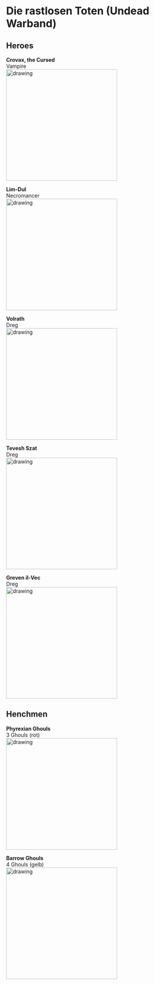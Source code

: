 # Die rastlosen Toten (Undead Warband)

## Heroes
**Crovax, the Cursed**  
Vampire  
<img src="Pics/IMG_20210529_122037.jpg" alt="drawing" width="300"/>

**Lim-Dul**  
Necromancer  
<img src="Pics/IMG_20210529_122026.jpg" alt="drawing" width="300"/>

**Volrath**  
Dreg  
<img src="Pics/IMG_20210529_121935.jpg" alt="drawing" width="300"/>

**Tevesh Szat**  
Dreg  
<img src="Pics/IMG_20210529_121958.jpg" alt="drawing" width="300"/>

**Greven il-Vec**  
Dreg  
<img src="Pics/IMG_20210529_121912.jpg" alt="drawing" width="300"/>

## Henchmen
**Phyrexian Ghouls**  
3 Ghouls (rot)  
<img src="Pics/IMG_20210529_122231.jpg" alt="drawing" width="300"/>

**Barrow Ghouls**  
4 Ghouls (gelb)  
<img src="Pics/IMG_20210529_122124.jpg" alt="drawing" width="300"/>
